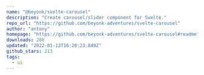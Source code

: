 ```yaml
---
name: "@beyonk/svelte-carousel"
description: "Create carousel/slider component for Svelte."
repo_url: "https://github.com/beyonk-adventures/svelte-carousel"
author: "antony"
homepage: "https://github.com/beyonk-adventures/svelte-carousel#readme"
downloads: 208
updated: "2022-01-13T16:20:23.849Z"
github_stars: 213
tags: 
  - ui
---
```

